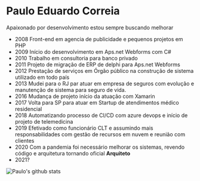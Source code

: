 # Paulo Eduardo Correia

Apaixonado por desenvolvimento estou sempre buscando melhorar

- 2008 Front-end em agencia de publicidade e pequenos projetos em PHP
- 2009 Início do desenvolvimento em Aps.net Webforms com C#
- 2010 Trabalho em consultoria para banco privado
- 2011 Projeto de migração de ERP de delphi para Aps.net Webforms
- 2012 Prestação de serviços em Órgão público na construção de sistema utilizado em todo país
- 2013 Mudei para o RJ par atuar em empresa de seguros com evolução e manutenção de sistema para seguro de vida.
- 2016 Mudança de projeto início da atuação com Xamarin
- 2017 Volta para SP para atuar em Startup de atendimentos médico residencial
- 2018 Automatizando processo de CI/CD com azure devops e início de projeto de telemedicina
- 2019 Efetivado como funcionário CLT e assumindo mais responsabilidades com gestão de recursos em nuvem e reunião com clientes
- 2020 Com a pandemia foi necessário melhorar os sistemas, revendo código e arquitetura tornando oficial **Arquiteto**
- 2021?

![Paulo's github stats](https://github-readme-stats.vercel.app/api?username=correia97&show_icons=true)
